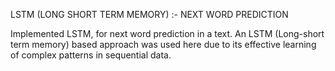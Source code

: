 LSTM (LONG SHORT TERM MEMORY) :- NEXT WORD PREDICTION

Implemented LSTM, for next word prediction in a text. 
An LSTM (Long-short term memory) based approach was used here due to its effective learning of complex patterns in sequential data.
